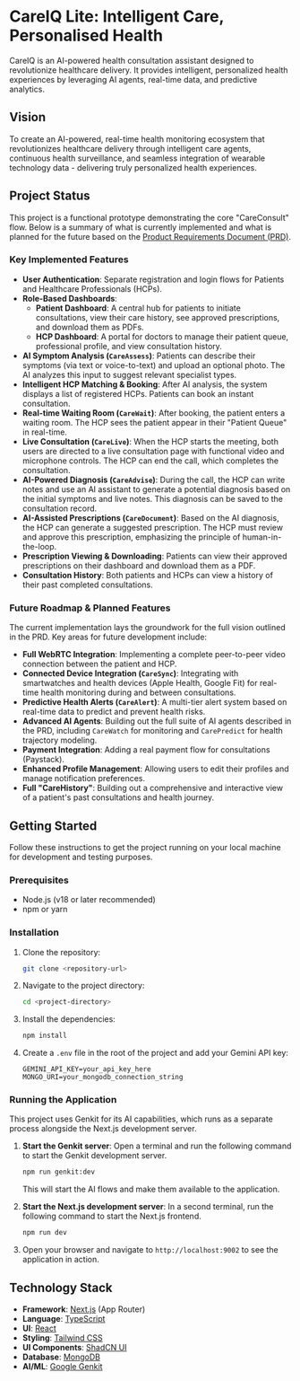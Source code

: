 # CareIQ Lite: Intelligent Care, Personalised Health

CareIQ is an AI-powered health consultation assistant designed to revolutionize healthcare delivery. It provides intelligent, personalized health experiences by leveraging AI agents, real-time data, and predictive analytics.

## Vision

To create an AI-powered, real-time health monitoring ecosystem that revolutionizes healthcare delivery through intelligent care agents, continuous health surveillance, and seamless integration of wearable technology data - delivering truly personalized health experiences.

## Project Status

This project is a functional prototype demonstrating the core "CareConsult" flow. Below is a summary of what is currently implemented and what is planned for the future based on the [Product Requirements Document (PRD)](./tasks.md).

### Key Implemented Features
*   **User Authentication**: Separate registration and login flows for Patients and Healthcare Professionals (HCPs).
*   **Role-Based Dashboards**:
    *   **Patient Dashboard**: A central hub for patients to initiate consultations, view their care history, see approved prescriptions, and download them as PDFs.
    *   **HCP Dashboard**: A portal for doctors to manage their patient queue, professional profile, and view consultation history.
*   **AI Symptom Analysis (`CareAssess`)**: Patients can describe their symptoms (via text or voice-to-text) and upload an optional photo. The AI analyzes this input to suggest relevant specialist types.
*   **Intelligent HCP Matching & Booking**: After AI analysis, the system displays a list of registered HCPs. Patients can book an instant consultation.
*   **Real-time Waiting Room (`CareWait`)**: After booking, the patient enters a waiting room. The HCP sees the patient appear in their "Patient Queue" in real-time.
*   **Live Consultation (`CareLive`)**: When the HCP starts the meeting, both users are directed to a live consultation page with functional video and microphone controls. The HCP can end the call, which completes the consultation.
*   **AI-Powered Diagnosis (`CareAdvise`)**: During the call, the HCP can write notes and use an AI assistant to generate a potential diagnosis based on the initial symptoms and live notes. This diagnosis can be saved to the consultation record.
*   **AI-Assisted Prescriptions (`CareDocument`)**: Based on the AI diagnosis, the HCP can generate a suggested prescription. The HCP must review and approve this prescription, emphasizing the principle of human-in-the-loop.
*   **Prescription Viewing & Downloading**: Patients can view their approved prescriptions on their dashboard and download them as a PDF.
*   **Consultation History**: Both patients and HCPs can view a history of their past completed consultations.

### Future Roadmap & Planned Features
The current implementation lays the groundwork for the full vision outlined in the PRD. Key areas for future development include:

*   **Full WebRTC Integration**: Implementing a complete peer-to-peer video connection between the patient and HCP.
*   **Connected Device Integration (`CareSync`)**: Integrating with smartwatches and health devices (Apple Health, Google Fit) for real-time health monitoring during and between consultations.
*   **Predictive Health Alerts (`CareAlert`)**: A multi-tier alert system based on real-time data to predict and prevent health risks.
*   **Advanced AI Agents**: Building out the full suite of AI agents described in the PRD, including `CareWatch` for monitoring and `CarePredict` for health trajectory modeling.
*   **Payment Integration**: Adding a real payment flow for consultations (Paystack).
*   **Enhanced Profile Management**: Allowing users to edit their profiles and manage notification preferences.
*   **Full "CareHistory"**: Building out a comprehensive and interactive view of a patient's past consultations and health journey.

## Getting Started

Follow these instructions to get the project running on your local machine for development and testing purposes.

### Prerequisites

-   Node.js (v18 or later recommended)
-   npm or yarn

### Installation

1.  Clone the repository:
    ```sh
    git clone <repository-url>
    ```
2.  Navigate to the project directory:
    ```sh
    cd <project-directory>
    ```
3.  Install the dependencies:
    ```sh
    npm install
    ```
4. Create a `.env` file in the root of the project and add your Gemini API key:
    ```
    GEMINI_API_KEY=your_api_key_here
    MONGO_URI=your_mongodb_connection_string
    ```

### Running the Application

This project uses Genkit for its AI capabilities, which runs as a separate process alongside the Next.js development server.

1.  **Start the Genkit server**:
    Open a terminal and run the following command to start the Genkit development server.
    ```sh
    npm run genkit:dev
    ```
    This will start the AI flows and make them available to the application.

2.  **Start the Next.js development server**:
    In a second terminal, run the following command to start the Next.js frontend.
    ```sh
    npm run dev
    ```

3.  Open your browser and navigate to `http://localhost:9002` to see the application in action.

## Technology Stack

-   **Framework**: [Next.js](https://nextjs.org/) (App Router)
-   **Language**: [TypeScript](https://www.typescriptlang.org/)
-   **UI**: [React](https://react.dev/)
-   **Styling**: [Tailwind CSS](https://tailwindcss.com/)
-   **UI Components**: [ShadCN UI](https://ui.shadcn.com/)
-   **Database**: [MongoDB](https://www.mongodb.com/)
-   **AI/ML**: [Google Genkit](https://firebase.google.com/docs/genkit)

